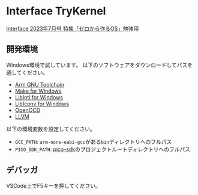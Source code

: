 # Interface TryKernel

[Interface 2023年7月号 特集「ゼロから作るOS」](https://github.com/ytoyoyama/interface_trykernel)勉強用

## 開発環境

Windows環境で試しています。
以下のソフトウェアをダウンロードしてパスを通してください。

- [Arm GNU Toolchain](https://developer.arm.com/downloads/-/arm-gnu-toolchain-downloads)
- [Make for Windows](https://gnuwin32.sourceforge.net/packages/make.htm)
- [LibIntl for Windows](https://gnuwin32.sourceforge.net/packages/libintl.htm)
- [LibIconv for Windows](https://gnuwin32.sourceforge.net/packages/libiconv.htm)
- [OpenOCD](https://github.com/ciniml/debug-tools-builder/tree/v1.3)
- [LLVM](https://github.com/llvm/llvm-project/releases)

以下の環境変数を設定してください。

- `GCC_PATH`: `arm-none-eabi-gcc`がある`bin`ディレクトリへのフルパス
- `PICO_SDK_PATH`: [pico-sdk](https://github.com/raspberrypi/pico-sdk)のプロジェクトルートディレクトリへのフルパス

## デバッガ

VSCode上でF5キーを押してください。
